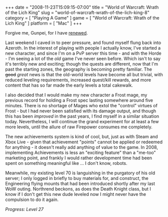 +++
date = "2008-11-23T15:09:15-07:00"
title = "World of Warcraft: Wrath of the Lich King"
slug = "world-of-warcraft-wrath-of-the-lich-king-8"
category = [ "Playing A Game" ]
game = [ "World of Warcraft: Wrath of the Lich King" ]
platform = [ "Mac" ]
+++

Forgive me, Gunpei, for I have <a href="http://www.wowarmory.com/character-sheet.xml?r=Burning+Blade&n=Bitwise">renewed</a>.

Last weekend I caved in to peer pressure, and found myself flung back into Azeroth.  In the interest of playing with people I actually know, I've started a new character, and since I'm on a PvP server this time - and with the Horde - I'm seeing a lot of the <i>old</i> game I've never seen before.  Which isn't to say it's terribly new and exciting; though the quests are different, now that I'm past the starting zones, the geography is becoming pretty familiar.  The <s>good</s> <i>great</i> news is that the old-world levels have become all but trivial, with reduced leveling requirements, increased quest/kill rewards, and more content that has so far made the early levels a total cakewalk.

I also decided that I would make my new character a Frost mage, my previous record for holding a Frost spec lasting somewhere around five minutes.  There is no shortage of Mages who extol the "control" virtues of Frost - but I had never been satisfied with its damage output, and though this has been <i>improved</i> in the past years, I find myself in a similar situation today.  Nevertheless, I will continue the grand experiment for at least a few more levels, until the allure of raw Firepower consumes me completely.

The new achievements system is kind of cool, but, just as with Steam and Xbox Live - given that achievement "points" cannot be applied or redeemed for anything - it doesn't really add anything of value to the game.  In 2008, implementing Achievements is less an "exciting feature" than a "me-too" marketing point, and frankly I would rather development time had been spent on something meaningful like ... I don't know, robots.

Meanwhile, my existing level 70 is languishing in the purgatory of his old server; I only logged in briefly to buy materials for, and construct, the Engineering flying mounts that had been introduced shortly after my last WoW outing.  Northrend beckons, as does the Death Knight class, but I know if I don't get this new dude leveled now I might never have the compulsion to do it again.

<i>Progress: Level 27</i>